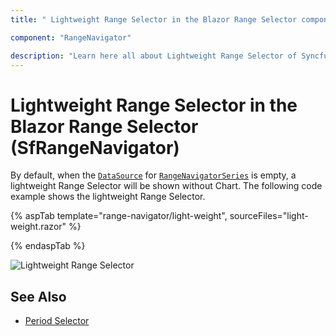 ```yaml
---
title: " Lightweight Range Selector in the Blazor Range Selector component | Syncfusion "

component: "RangeNavigator"

description: "Learn here all about Lightweight Range Selector of Syncfusion Blazor Range Selector (SfRangeNavigator) component and more."
---
```


# Lightweight Range Selector in the Blazor Range Selector (SfRangeNavigator)

By default, when the [`DataSource`](https://help.syncfusion.com/cr/blazor/Syncfusion.Blazor.Charts.SfRangeNavigator.html#Syncfusion_Blazor_Charts_SfRangeNavigator_DataSource) for [`RangeNavigatorSeries`](https://help.syncfusion.com/cr/blazor/Syncfusion.Blazor.Charts.RangeNavigatorSeries.html) is empty, a lightweight Range Selector will be shown without Chart. The following code example shows the lightweight Range Selector.

{% aspTab template="range-navigator/light-weight", sourceFiles="light-weight.razor" %}

{% endaspTab %}

![Lightweight Range Selector](images/common/light-weight.png)

## See Also

* [Period Selector](./period-selector/)
